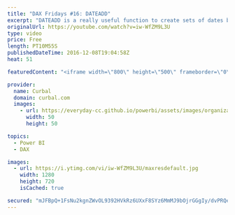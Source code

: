 ```yaml
---
title: "DAX Fridays #16: DATEADD"
excerpt: "DATEADD is a really useful function to create sets of dates backwords or forward from a point in time. It is used for Previous date calculations. In this video, I show you how it works.  Link to DAX Studio: https://daxstudio.codeplex.com/  Link to YTD video and Power BI file: https://www.youtube.com/watch?v=5WGOTsYngCI"
originalUrl: https://youtube.com/watch?v=iw-WfZM9L3U
type: video
price: Free
length: PT10M55S
publishedDateTime: 2016-12-08T19:04:58Z
heat: 51

featuredContent: "<iframe width=\"800\" height=\"500\" frameborder=\"0\" src=\"https://www.youtube.com/embed/iw-WfZM9L3U\" allow=\"accelerometer; autoplay; encrypted-media; gyroscope; picture-in-picture\" allowfullscreen></iframe>"

provider:
  name: Curbal
  domain: curbal.com
  images:
    - url: https://everyday-cc.github.io/powerbi/assets/images/organizations/curbal.com-50x50.jpg
      width: 50
      height: 50

topics:
  - Power BI
  - DAX

images:
  - url: https://i.ytimg.com/vi/iw-WfZM9L3U/maxresdefault.jpg
    width: 1280
    height: 720
    isCached: true

secured: "mJFBpQ+1FsNu2kgnZWvOL9392HVkRz6UXxF8SYz6MmMJ9bOjrGGgIy/dvPRQeWNyUlSZ1ZP0sMcAh0ytb+uczVAVm+BBIDtxjPRabwan42+hiJYgAi1KlgBXPLLpes0KAlgXCxYQPgF/34JPD1uN+NawImGcr4yrxVh9XZ6UGWif9WbERtt8NleAiZxh8c4RKbz0lYt042rthR5b335WiBfQ+infICV3unFWn7PEyyHcWn88d6YmRyPBmjLfjB7yo6iVQcTQ5ZjWFS+mzIuefo+MhChDuNJNWCwSumRDigvbFRgTN1ifhAnbgkCZbS3UcQKDbzG7h+Muz/J6bux0Gww+LFtJqhL74w34MU8adEbGiU9fgJSmw+/KT1Yk1aULXaXqbnsWTxapZId1YfzWpXzyvEYLzKa7vuvSpb4EtJk=;toRZve8CtEnucrCtfHsYjA=="
---
```


